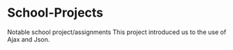 # School-Projects
Notable school project/assignments
This project introduced us to the use of Ajax and Json.
